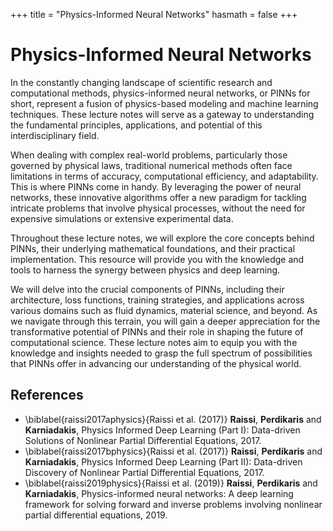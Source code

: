+++
title = "Physics-Informed Neural Networks"
hasmath = false
+++

# Physics-Informed Neural Networks

In the constantly changing landscape of scientific research and computational methods, physics-informed neural networks, or PINNs for short, represent a fusion of physics-based modeling and machine learning techniques. These lecture notes will serve as a gateway to understanding the fundamental principles, applications, and potential of this interdisciplinary field.

When dealing with complex real-world problems, particularly those governed by physical laws, traditional numerical methods often face limitations in terms of accuracy, computational efficiency, and adaptability. This is where PINNs come in handy. By leveraging the power of neural networks, these innovative algorithms offer a new paradigm for tackling intricate problems that involve physical processes, without the need for expensive simulations or extensive experimental data.

Throughout these lecture notes, we will explore the core concepts behind PINNs, their underlying mathematical foundations, and their practical implementation. This resource will provide you with the knowledge and tools to harness the synergy between physics and deep learning.

We will delve into the crucial components of PINNs, including their architecture, loss functions, training strategies, and applications across various domains such as fluid dynamics, material science, and beyond. As we navigate through this terrain, you will gain a deeper appreciation for the transformative potential of PINNs and their role in shaping the future of computational science. These lecture notes aim to equip you with the knowledge and insights needed to grasp the full spectrum of possibilities that PINNs offer in advancing our understanding of the physical world.

## References

- \biblabel{raissi2017aphysics}{Raissi et al. (2017)} **Raissi**, **Perdikaris** and **Karniadakis**, Physics Informed Deep Learning (Part I): Data-driven Solutions of Nonlinear Partial Differential Equations, 2017.
- \biblabel{raissi2017bphysics}{Raissi et al. (2017)} **Raissi**, **Perdikaris** and **Karniadakis**, Physics Informed Deep Learning (Part II): Data-driven Discovery of Nonlinear Partial Differential Equations, 2017.
- \biblabel{raissi2019physics}{Raissi et al. (2019)} **Raissi**, **Perdikaris** and **Karniadakis**, Physics-informed neural networks: A deep learning framework for solving forward and inverse problems involving nonlinear partial differential equations, 2019.
